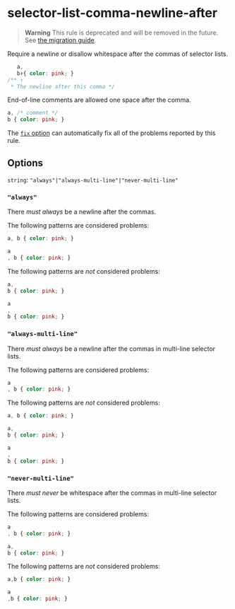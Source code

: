# selector-list-comma-newline-after

> **Warning** This rule is deprecated and will be removed in the future. See [the migration guide](https://github.com/stylelint/stylelint/tree/15.9.0/docs/migration-guide/to-15.md).

Require a newline or disallow whitespace after the commas of selector lists.

<!-- prettier-ignore -->
```css
   a,
   b↑{ color: pink; }
/** ↑
 * The newline after this comma */
```

End-of-line comments are allowed one space after the comma.

<!-- prettier-ignore -->
```css
a, /* comment */
b { color: pink; }
```

The [`fix` option](https://github.com/stylelint/stylelint/tree/15.9.0/docs/user-guide/options.md#fix) can automatically fix all of the problems reported by this rule.

## Options

`string`: `"always"|"always-multi-line"|"never-multi-line"`

### `"always"`

There _must always_ be a newline after the commas.

The following patterns are considered problems:

<!-- prettier-ignore -->
```css
a, b { color: pink; }
```

<!-- prettier-ignore -->
```css
a
, b { color: pink; }
```

The following patterns are _not_ considered problems:

<!-- prettier-ignore -->
```css
a,
b { color: pink; }
```

<!-- prettier-ignore -->
```css
a
,
b { color: pink; }
```

### `"always-multi-line"`

There _must always_ be a newline after the commas in multi-line selector lists.

The following patterns are considered problems:

<!-- prettier-ignore -->
```css
a
, b { color: pink; }
```

The following patterns are _not_ considered problems:

<!-- prettier-ignore -->
```css
a, b { color: pink; }
```

<!-- prettier-ignore -->
```css
a,
b { color: pink; }
```

<!-- prettier-ignore -->
```css
a
,
b { color: pink; }
```

### `"never-multi-line"`

There _must never_ be whitespace after the commas in multi-line selector lists.

The following patterns are considered problems:

<!-- prettier-ignore -->
```css
a
, b { color: pink; }
```

<!-- prettier-ignore -->
```css
a,
b { color: pink; }
```

The following patterns are _not_ considered problems:

<!-- prettier-ignore -->
```css
a,b { color: pink; }
```

<!-- prettier-ignore -->
```css
a
,b { color: pink; }
```
